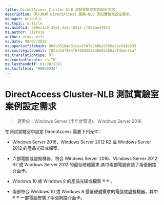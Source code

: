 ```yaml
---
title: DirectAccess Cluster-NLB 測試實驗室案例設定需求
description: 深入瞭解 DirectAccess 叢集-NLB 測試實驗室設定需求。
manager: brianlic
ms.topic: article
ms.assetid: a09ec1a9-38e1-4c6c-8213-cf5b6ae44043
ms.author: lizross
author: eross-msft
ms.date: 08/07/2020
ms.openlocfilehash: 989b35204d31cea2f07e760b2d5b5a92c543e935
ms.sourcegitcommit: f8da45df984f0400922a8306855b0adfdaec71af
ms.translationtype: MT
ms.contentlocale: zh-TW
ms.lasthandoff: 01/08/2021
ms.locfileid: "98040238"
---
```

# <a name="directaccess-cluster-nlb-test-lab-configuration-requirements"></a>DirectAccess Cluster-NLB 測試實驗室案例設定需求

>適用於：Windows Server (半年度管道)、Windows Server 2016

在測試實驗室中設定 DirectAccess 需要下列元件：

-   Windows Server 2016、Windows Server 2012 R2 或 Windows Server 2012 的產品光碟或檔案。

-   六部電腦或虛擬機器，符合 Windows Server 2016、Windows Server 2012 R2 或 Windows Server 2012 的最低硬體需求;其中兩部電腦安裝了兩張網路介面卡。

-   Windows 10 或 Windows 8 的產品光碟或檔案 &reg; &reg; 。

-   兩部符合 Windows 10 或 Windows 8 最低硬體需求的電腦或虛擬機器，其中 &reg; &reg; 一部電腦安裝了兩張網路介面卡。